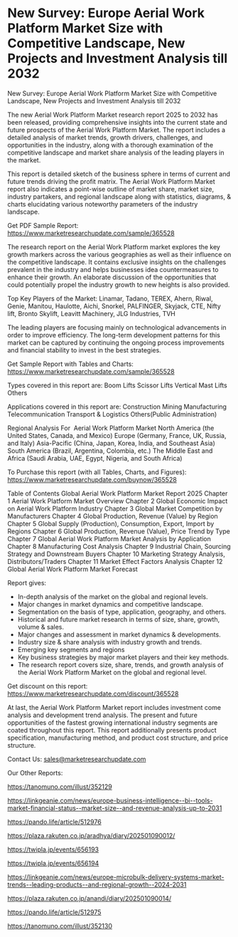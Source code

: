 # New Survey: Europe Aerial Work Platform Market Size with Competitive Landscape, New Projects and Investment Analysis till 2032

 New Survey: Europe Aerial Work Platform Market Size with Competitive Landscape, New Projects and Investment Analysis till 2032

The new Aerial Work Platform Market research report 2025 to 2032 has been released, providing comprehensive insights into the current state and future prospects of the Aerial Work Platform Market. The report includes a detailed analysis of market trends, growth drivers, challenges, and opportunities in the industry, along with a thorough examination of the competitive landscape and market share analysis of the leading players in the market.

This report is detailed sketch of the business sphere in terms of current and future trends driving the profit matrix. The Aerial Work Platform Market report also indicates a point-wise outline of market share, market size, industry partakers, and regional landscape along with statistics, diagrams, & charts elucidating various noteworthy parameters of the industry landscape.

Get PDF Sample Report: https://www.marketresearchupdate.com/sample/365528

The research report on the Aerial Work Platform market explores the key growth markers across the various geographies as well as their influence on the competitive landscape. It contains exclusive insights on the challenges prevalent in the industry and helps businesses idea countermeasures to enhance their growth. An elaborate discussion of the opportunities that could potentially propel the industry growth to new heights is also provided.

Top Key Players of the Market:
Linamar, Tadano, TEREX, Ahern, Riwal, Genie, Manitou, Haulotte, Aichi, Snorkel, PALFINGER, Skyjack, CTE, Nifty lift, Bronto Skylift, Leavitt Machinery, JLG Industries, TVH


The leading players are focusing mainly on technological advancements in order to improve efficiency. The long-term development patterns for this market can be captured by continuing the ongoing process improvements and financial stability to invest in the best strategies.

Get Sample Report with Tables and Charts: https://www.marketresearchupdate.com/sample/365528

Types covered in this report are:
Boom Lifts
Scissor Lifts
Vertical Mast Lifts
Others


Applications covered in this report are:
Construction
Mining
Manufacturing
Telecommunication
Transport & Logistics
Others(Public Administration)


Regional Analysis For  Aerial Work Platform Market
North America (the United States, Canada, and Mexico)
Europe (Germany, France, UK, Russia, and Italy)
Asia-Pacific (China, Japan, Korea, India, and Southeast Asia)
South America (Brazil, Argentina, Colombia, etc.)
The Middle East and Africa (Saudi Arabia, UAE, Egypt, Nigeria, and South Africa)

To Purchase this report (with all Tables, Charts, and Figures): https://www.marketresearchupdate.com/buynow/365528

Table of Contents
Global Aerial Work Platform Market Report 2025
Chapter 1 Aerial Work Platform Market Overview
Chapter 2 Global Economic Impact on Aerial Work Platform Industry
Chapter 3 Global Market Competition by Manufacturers
Chapter 4 Global Production, Revenue (Value) by Region
Chapter 5 Global Supply (Production), Consumption, Export, Import by Regions
Chapter 6 Global Production, Revenue (Value), Price Trend by Type
Chapter 7 Global Aerial Work Platform Market Analysis by Application
Chapter 8 Manufacturing Cost Analysis
Chapter 9 Industrial Chain, Sourcing Strategy and Downstream Buyers
Chapter 10 Marketing Strategy Analysis, Distributors/Traders
Chapter 11 Market Effect Factors Analysis
Chapter 12 Global Aerial Work Platform Market Forecast

Report gives:

- In-depth analysis of the market on the global and regional levels.
- Major changes in market dynamics and competitive landscape.
- Segmentation on the basis of type, application, geography, and others.
- Historical and future market research in terms of size, share, growth, volume & sales.
- Major changes and assessment in market dynamics & developments.
- Industry size & share analysis with industry growth and trends.
- Emerging key segments and regions
- Key business strategies by major market players and their key methods.
- The research report covers size, share, trends, and growth analysis of the Aerial Work Platform Market on the global and regional level.

Get discount on this report: https://www.marketresearchupdate.com/discount/365528

At last, the Aerial Work Platform Market report includes investment come analysis and development trend analysis. The present and future opportunities of the fastest growing international industry segments are coated throughout this report. This report additionally presents product specification, manufacturing method, and product cost structure, and price structure.

Contact Us:
sales@marketresearchupdate.com

Our Other Reports:

https://tanomuno.com/illust/352129

https://linkgeanie.com/news/europe-business-intelligence--bi--tools-market-financial-status--market-size--and-revenue-analysis-up-to-2031

https://pando.life/article/512976

https://plaza.rakuten.co.jp/aradhya/diary/202501090012/

https://twipla.jp/events/656193

https://twipla.jp/events/656194

https://linkgeanie.com/news/europe-microbulk-delivery-systems-market-trends--leading-products--and-regional-growth--2024-2031

https://plaza.rakuten.co.jp/anandi/diary/202501090014/

https://pando.life/article/512975

https://tanomuno.com/illust/352130
